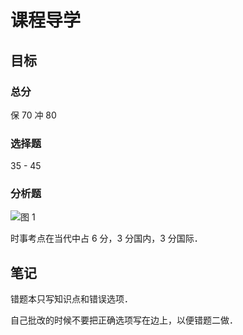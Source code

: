# 课程导学

## 目标

### 总分

保 70 冲 80

### 选择题

35 - 45

### 分析题

![图 1](../../../Users/yangdong/Library/CloudStorage/OneDrive-Personal/Media/Knowledge%20Base.media/812bf007eb0644768141ade8748be20e837ab5629120524c089aa230428b13de.png)  

时事考点在当代中占 6 分，3 分国内，3 分国际．

## 笔记

错题本只写知识点和错误选项．

自己批改的时候不要把正确选项写在边上，以便错题二做．